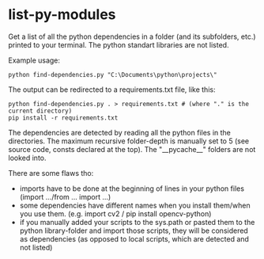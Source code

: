 # list-py-modules
Get a list of all the python dependencies in a folder (and its subfolders, etc.) printed to your terminal.
The python standart libraries are not listed.

Example usage:
```
python find-dependencies.py "C:\Documents\python\projects\"
```


The output can be redirected to a requirements.txt file, like this:
```
python find-dependencies.py . > requirements.txt # (where "." is the current directory)
pip install -r requirements.txt
```

The dependencies are detected by reading all the python files in the directories.
The maximum recursive folder-depth is manually set to 5 (see source code, consts declared at the top). The "\_\_pycache__" folders are not looked into.


There are some flaws tho:
- imports have to be done at the beginning of lines in your python files (import .../from ... import ...)
- some dependencies have different names when you install them/when you use them. (e.g. import cv2 / pip install opencv-python)
- if you manually added your scripts to the sys.path or pasted them to the python library-folder and import those scripts, they will be considered as dependencies (as opposed to local scripts, which are detected and not listed)
